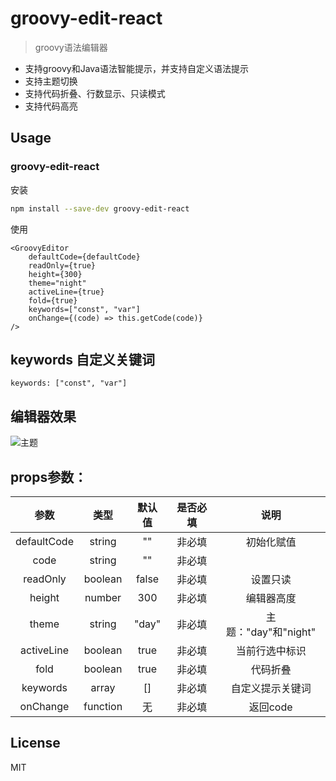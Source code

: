 # groovy-edit-react

> groovy语法编辑器

- 支持groovy和Java语法智能提示，并支持自定义语法提示
- 支持主题切换
- 支持代码折叠、行数显示、只读模式
- 支持代码高亮

## Usage

### groovy-edit-react

安装

```sh
npm install --save-dev groovy-edit-react
```
使用

```
<GroovyEditor
    defaultCode={defaultCode}
    readOnly={true}
    height={300}
    theme="night"
    activeLine={true}
    fold={true}
    keywords=["const", "var"]
    onChange={(code) => this.getCode(code)}
/>
```

## keywords 自定义关键词
```
keywords: ["const", "var"]
```

## 编辑器效果
![主题](https://github.com/bruceliu68/GroovyEditor/raw/master/src/img/pic.png "主题")

## props参数：
|    参数    | 类型    |  默认值   |  是否必填  | 说明         |
| :------:  | :-----: | :----:   | :------: | :----------: |
| defaultCode | string |  ""     |   非必填    | 初始化赋值     |
| code | string |  ""     |   非必填    |      |
| readOnly  | boolean |  false   |   非必填  | 设置只读       |
| height | number   |  300     |   非必填  | 编辑器高度       |
| theme  | string   |  "day"     |   非必填  | 主题："day"和"night" |
| activeLine   | boolean   |  true     |   非必填  | 当前行选中标识  |
| fold   | boolean   |  true     |   非必填  | 代码折叠  |
| keywords   | array   |  []     |   非必填  | 自定义提示关键词  |
| onChange  | function|  无      |   非必填  | 返回code       |

## License
MIT